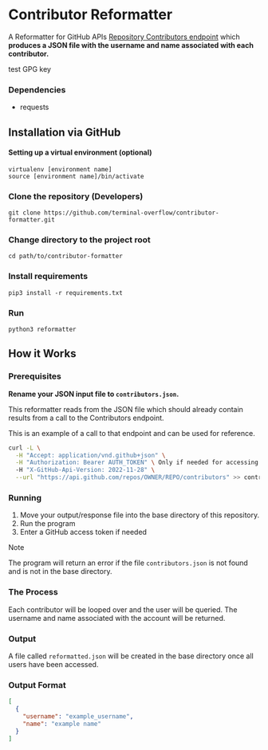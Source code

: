 # Contributor Reformatter
A Reformatter for GitHub APIs [Repository Contributors endpoint](https://docs.github.com/en/rest/repos/repos?apiVersion=2022-11-28#list-repository-contributors) which **produces a JSON file with the username and name associated with each contributor.**

test GPG key

### Dependencies
* requests

## Installation via GitHub
#### Setting up a virtual environment (optional)
```
virtualenv [environment name]
source [environment name]/bin/activate
```

### Clone the repository (Developers)
```
git clone https://github.com/terminal-overflow/contributor-formatter.git
```

### Change directory to the project root
```
cd path/to/contributor-formatter
```

### Install requirements
```
pip3 install -r requirements.txt
```

### Run
```
python3 reformatter
```

## How it Works
### Prerequisites
**Rename your JSON input file to `contributors.json`.**

This reformatter reads from the JSON file which should already contain results from a call to the Contributors endpoint.

This is an example of a call to that endpoint and can be used for reference.
```zsh copy
curl -L \
  -H "Accept: application/vnd.github+json" \
  -H "Authorization: Bearer AUTH_TOKEN" \ Only if needed for accessing private repositories
  -H "X-GitHub-Api-Version: 2022-11-28" \
  --url "https://api.github.com/repos/OWNER/REPO/contributors" >> contributors.json
```

### Running
1. Move your output/response file into the base directory of this repository.
2. Run the program
3. Enter a GitHub access token if needed

> [!note]
> The program will return an error if the file `contributors.json` is not found and is not in the base directory.

### The Process
Each contributor will be looped over and the user will be queried. The username and name associated with the account will be returned.

### Output
A file called `reformatted.json` will be created in the base directory once all users have been accessed.

### Output Format
```json
[
  {
    "username": "example_username",
    "name": "example name"
  }
]
```
